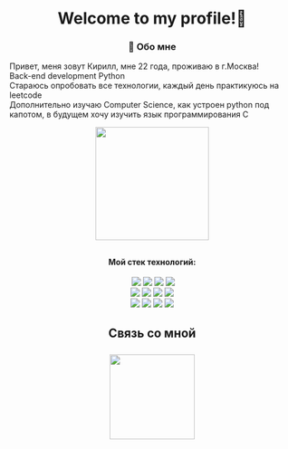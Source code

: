 <div id="badges" align="center">
<h1>Welcome to my profile!👋</h1>
</div>



<div align="center">
  <h3>
🚀 Обо мне
  </h3>
  </div>
<p>Привет, меня зовут Кирилл, мне 22 года, проживаю в г.Москва!<br/>
Back-end development Python<br/>
Стараюсь опробовать все технологии, каждый день практикуюсь на leetcode <br/>  
Дополнительно изучаю Computer Science, как устроен python под капотом, в будущем хочу изучить язык программирования С
</p>





<div id="header" align="center">
  <a href="https://t.me/belskirill"> <img src="https://i.giphy.com/media/v1.Y2lkPTc5MGI3NjExOGluYnQwMXczN2M2ZXpwcnhxMDliYTlxcHVvbHR1d3UycWFybGV2aiZlcD12MV9pbnRlcm5hbF9naWZfYnlfaWQmY3Q9cw/fvx95jkua5th3YeThr/giphy.gif" width="200"/></a>
</div>

<h2></h2>





<div id="badges" align="center"> 
  <h4>
    Мой стек технологий:
  </h4>
  <a href="https://t.me/belskirill"><img src="https://img.shields.io/badge/Python-gray?logo=python&logoColor=white&labelColor=3776AB" alt=""></a>
  <a href="https://t.me/121212"><img src="https://img.shields.io/badge/Postgresql-gray?style=flat&logo=postgresql&logoColor=white&logoSize=100&labelColor=3a6c94"></a>
  <a href="https://t.me/belsk"><img src="https://img.shields.io/badge/Git-gray?style=flat&logo=git&logoColor=white&logoSize=100&labelColor=f1563b"></a>
  <a href="https://t.me/bels1232323kirill"><img src="https://img.shields.io/badge/FastApi-gray?style=flat&logo=fastapi&logoColor=white&logoSize=100&labelColor=1b9a8e"></a>
  <a href="https://t.me/bels4343434kirill"><img src="https://img.shields.io/badge/Django-gray?style=flat&logo=django&logoColor=white&logoSize=100&labelColor=003e2b"></a>
  <br/> 
  <a href="https://t.me/bels4343434kirill"><img src="https://img.shields.io/badge/sqlalchemy-gray?style=flat&logo=sqlalchemy&logoColor=white&logoSize=100&labelColor=cc302e"></a>
  <a href="https://t.me/bels4343434kirill"><img src="https://img.shields.io/badge/apachekafka-gray?style=flat&logo=apachekafka&logoColor=white&logoSize=100&labelColor=808080"></a>
  <a href="https://t.me/bels4343434kirill"><img src="https://img.shields.io/badge/Rabbitmq-gray?style=flat&logo=rabbitmq&logoColor=white&logoSize=100&labelColor=%23FF6600"></a>
  <a href="https://t.me/bels4343434kirill"><img src="https://img.shields.io/badge/Docker-gray?style=flat&logo=docker&logoColor=white&logoSize=100&labelColor=2668ee"></a>
  <br/> 
  <a href="https://t.me/bels4343434kirill"><img src="https://img.shields.io/badge/Swagger-gray?style=flat-square&logo=swagger&logoColor=white&labelColor=%2385EA2D"></a>
  <a href="https://t.me/bels4343434kirill"><img src="https://img.shields.io/badge/Postman-gray?style=flat-square&logo=postman&logoColor=white&labelColor=%23FF6C37"></a>
  <a href="https://t.me/bels4343434kirill"><img src="https://img.shields.io/badge/Jira-gray?style=flat&logo=jira&logoColor=white&logoSize=100&labelColor=%230052CC"></a>
  <a href="https://t.me/bels4343434kirill"><img src="https://img.shields.io/badge/Confluence-gray?style=flat&logo=confluence&logoColor=white&logoSize=100&labelColor=%23172B4D"></a>





</div>

  <h2></h2>

<div id="badges" align="center">
  <h2>
Связь со мной<br/> 
    <br/> 
<a href="https://t.me/belskirill"><img src="https://img.shields.io/badge/Telegram-%2326A5E4?style=flat-square&logo=telegram&logoColor=white&labelColor=%2326A5E4" width="150"/></a>
</h2>
</div>
